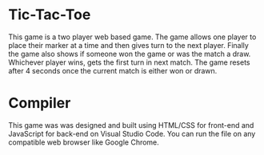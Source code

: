 # Tic-Tac-Toe
This game is a two player web based game. The game allows one player to place their marker at a time and then gives turn to the next player. Finally the game also shows if someone won the game or was the match a draw. Whichever player wins, gets the first turn in next match. The game resets after 4 seconds once the current match is either won or drawn.
# Compiler
This game was was designed and built using HTML/CSS for front-end and JavaScript for back-end on Visual Studio Code. You can run the file on any compatible web browser like Google Chrome.
